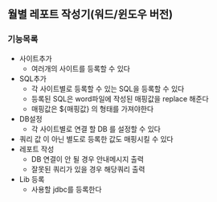 ## 월별 레포트 작성기(워드/윈도우 버전)

### 기능목록

* 사이트추가
    * 여러개의 사이트를 등록할 수 있다
* SQL추가
    * 각 사이트별로 등록할 수 있는 SQL을 등록할 수 있다
    * 등록된 SQL은 word파일에 작성된 매핑값을 replace 해준다
    * 매핑값은 ${매핑값} 의 형태를 가져야한다
* DB설정
    * 각 사이트별로 연결 할 DB 를 설정할 수 있다
* 쿼리 값 이 아닌 별도로 등록한 값도 매핑시킬 수 있다
* 레포트 작성
    * DB 연결이 안 될 경우 안내메시지 출력
    * 잘못된 쿼리가 있을 경우 해당쿼리 출력
* Lib 등록
    * 사용할 jdbc를 등록한다

